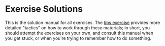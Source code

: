 # Exercise Solutions

This is the solution manual for all exercises. The [tips exercise](https://zdelrosario.github.io/evc-course/exercises_solution/d02-e-tips-solution.html#solution-manual) provides more detailed "tactics" on how to work through these materials; in short, you should attempt the exercises on your own, and consult this manual when you get stuck, or when you're trying to remember how to do something.

